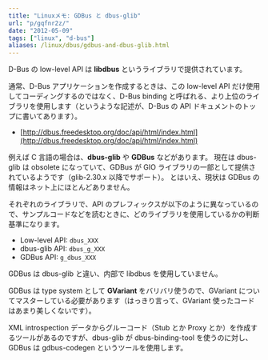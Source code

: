 ```yaml
---
title: "Linuxメモ: GDBus と dbus-glib"
url: "p/gqfnr2z/"
date: "2012-05-09"
tags: ["linux", "d-bus"]
aliases: /linux/dbus/gdbus-and-dbus-glib.html
---
```


D-Bus の low-level API は **libdbus** というライブラリで提供されています。

通常、D-Bus アプリケーションを作成するときは、この low-level API だけ使用してコーディングするのではなく、D-Bus binding と呼ばれる、より上位のライブラリを使用します（というような記述が、D-Bus の API ドキュメントのトップに書いてあります）。

- [http://dbus.freedesktop.org/doc/api/html/index.html](http://dbus.freedesktop.org/doc/api/html/index.html)

例えば C 言語の場合は、**dbus-glib** や **GDBus** などがあります。
現在は dbus-glib は obsolete になっていて、GDBus が GIO ライブラリの一部として提供されているようです（glib-2.30.x 以降でサポート）。
とはいえ、現状は GDBus の情報はネット上にほとんどありません。

それぞれのライブラリで、API のプレフィックスが以下のように異なっているので、サンプルコードなどを読むときに、どのライブラリを使用しているかの判断基準になります。

- Low-level API: `dbus_XXX`
- dbus-glib API: `dbus_g_XXX`
- GDBus API: `g_dbus_XXX`

GDBus は dbus-glib と違い、内部で libdbus を使用していません。

GDBus は type system として **GVariant** をバリバリ使うので、GVariant についてマスターしている必要があります（はっきり言って、GVariant 使ったコードはあまり美しくないです）。

XML introspection データからグルーコード（Stub とか Proxy とか）を作成するツールがあるのですが、dbus-glib が dbus-binding-tool を使うのに対し、GDBus は gdbus-codegen というツールを使用します。

